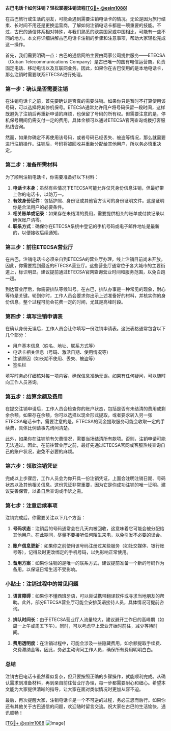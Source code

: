 **古巴电话卡如何注销？轻松掌握注销流程[[TG💪+ @esim1088](https://t.me/s/esim1088)]**

在古巴旅行或生活的朋友，可能会遇到需要注销电话卡的情况。无论是因为旅行结束、长时间不用还是更换运营商，了解如何注销电话卡都是一项重要的技能。不过，古巴的通信体系相对特殊，与我们熟悉的欧美国家或中国相比，可能有一些不同的地方。本文将详细讲解古巴电话卡注销的步骤和注意事项，帮助大家轻松完成这一操作。

首先，我们需要明确一点：古巴的通信网络主要由两家公司提供服务——ETECSA（Cuban Telecommunications Company）是古巴唯一的国有电信运营商，负责固定电话、移动电话以及互联网业务。因此，如果你在古巴使用的是本地电话卡，那么注销时需要联系ETECSA进行处理。

### **第一步：确认是否需要注销**

在注销电话卡之前，首先要确认是否真的需要注销。如果你只是暂时不打算使用该号码，可以选择将其停机保号。ETECSA通常允许用户将号码保留一段时间，这样既避免了注销后再重新申请的麻烦，也保留了号码的所有权。但需要注意的是，停机保号期间仍需支付一定的费用，具体金额可以通过ETECSA官网查询或拨打客服热线咨询。

然而，如果你确定不再使用该号码，或者号码已经丢失、被盗等情况，那么就需要进行注销操作。注销后，号码将被回收并重新分配给其他用户，所以务必慎重决定。

### **第二步：准备所需材料**

为了顺利注销电话卡，你需要准备好以下材料：

1. **电话卡本身**：虽然有些情况下ETECSA可能允许仅凭身份信息注销，但最好带上你的电话卡，以防万一。
2. **有效身份证件**：包括护照、身份证或其他官方认可的身份证明文件。这是证明你是合法用户的必要条件。
3. **相关账单或记录**：如果存在未结清的费用，需要提供相关的账单或付款记录以确保账户清零。
4. **联系方式**：确保你在ETECSA系统中登记的手机号码或电子邮件地址是最新的，以便接收后续通知。

### **第三步：前往ETECSA营业厅**

在古巴，注销电话卡必须亲自到ETECSA的营业厅办理，线上注销目前尚未开放。因此，你需要找到最近的ETECSA营业厅。这些营业厅通常位于各大城市的主要街道上，标识明显。建议提前通过ETECSA官网查询营业时间和服务范围，以免白跑一趟。

到达营业厅后，你需要排队等候叫号。在古巴，排队办事是一种常见的现象，耐心等待是关键。轮到你时，工作人员会要求你出示上述准备好的材料，并核实你的身份信息。整个过程可能会花费一定的时间，尤其是高峰时段。

### **第四步：填写注销申请表**

在确认身份无误后，工作人员会让你填写一份注销申请表。这张表格通常包含以下几个部分：

- 用户基本信息（姓名、地址、联系方式等）
- 电话卡相关信息（号码、激活日期、使用情况等）
- 注销原因（如长期不使用、丢失、被盗等）
- 签名栏

填写时务必仔细核对每一项内容，确保信息准确无误。如果有任何疑问，可以随时向工作人员咨询。

### **第五步：结算余额及费用**

在提交注销申请后，工作人员会检查你的账户状态，包括是否有未结清的费用或剩余余额。如果存在余额，你可以选择以现金形式提取，或者要求转入另一张ETECSA电话卡中。需要注意的是，ETECSA的现金提取服务可能会收取一定的手续费，具体比例请事先询问清楚。

此外，如果你在注销前有欠费情况，需要当场结清所有款项。否则，注销申请可能无法通过。因此，在前往营业厅之前，最好先通过ETECSA官网或客服热线查询自己的账户状况，避免不必要的麻烦。

### **第六步：领取注销凭证**

完成以上步骤后，工作人员会为你开具一份注销凭证，上面会注明注销日期、号码状态以及其他相关信息。这份凭证非常重要，因为它是你成功注销的唯一证明。建议妥善保管，以备日后查询或申诉之需。

### **第七步：注意后续事项**

注销完成后，你需要关注以下几个方面：

1. **号码状态**：注销后的号码通常会在几天内被回收，这意味着它可能会被分配给其他用户。在此期间，尽量不要接听任何陌生来电，以免引发不必要的误会。
   
2. **账户信息更新**：如果你之前使用该号码注册过某些服务（如社交媒体、银行账号等），记得及时更改绑定的手机号码，以免影响正常使用。

3. **备用方案**：如果你注销的是唯一的联系方式，建议提前准备一个新的号码作为备用，以保证日常生活不受影响。

### **小贴士：注销过程中的常见问题**

1. **语言障碍**：如果你不懂西班牙语，可以尝试携带翻译软件或寻求当地朋友的帮助。此外，部分ETECSA营业厅可能会安排英语接待人员，具体情况可提前咨询。
   
2. **排队时间长**：由于ETECSA营业厅人流量较大，建议避开工作日的高峰期（如周一上午或周五下午）。同时，可以考虑早上营业开始时前往，减少等待时间。

3. **费用透明度**：在注销过程中，可能会涉及一些隐藏费用，如余额提取手续费、欠费滞纳金等。因此，务必主动询问工作人员，确保所有费用明明白白。

### **总结**

注销古巴电话卡虽然看似复杂，但只要按照正确的步骤操作，就能顺利完成。从确认需求到准备材料，再到亲自前往营业厅办理，每一步都需要耐心和细心。希望本文能为大家提供清晰的指导，让大家在面对类似情况时更加从容不迫。

最后，再次提醒大家，注销电话卡是一个不可逆的过程，务必三思而后行。如果你还有其他关于古巴通信的问题，欢迎随时留言交流。祝大家在古巴的生活愉快，通讯顺畅！

[[TG💪+ @esim1088](https://t.me/s/esim1088) ![Image](https://i.postimg.cc/4NQfJmqS/Snipaste-2025-05-13-00-14-12.png)]